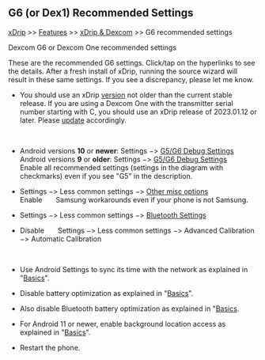 ## G6 (or Dex1) Recommended Settings  
[xDrip](../README.md) >> [Features](./Features_page) >> [xDrip & Dexcom](./Dexcom_page) >> G6 recommended settings  
  
Dexcom G6 or Dexcom One recommended settings  
  
These are the recommended G6 settings.  Click/tap on the hyperlinks to see the details.  After a fresh install of xDrip, running the source wizard will result in these same settings.  If you see a discrepancy, please let me know.  

* You should use an xDrip [version](./xDrip-Version.md) not older than the current stable release.  If you are using a Dexcom One with the transmitter serial number starting with C, you should use an xDrip release of 2023.01.12 or later.  Please [update](./Updates.md) accordingly.  
<br/>   
  
* Android versions **10** or **newer**: Settings &#8722;> [G5/G6 Debug Settings](./images/g6-recommended-settings.png)  
  Android versions **9** or **older**:  Settings &#8722;> [G5/G6 Debug Settings](./images/g6_An9-recommended-settings.png)  
Enable all recommended settings (settings in the diagram with checkmarks) even if you see "G5" in the description.  

* Settings &#8722;> Less common settings &#8722;> [Other misc options](./images/other-misc-recommended.png)  
Enable &nbsp; &nbsp; &nbsp; Samsung workarounds even if your phone is not Samsung.  

* Settings &#8722;> Less common settings &#8722;> [Bluetooth Settings](./images/ble-recommended-stngs.png)  

* Disable &nbsp; &nbsp; &nbsp; Settings &#8722;> Less common settings &#8722;> Advanced Calibration &#8722;> Automatic Calibration  
  
<br/>    

* Use Android Settings to sync its time with the network as explained in "[Basics](./Dexcom-Basics.md#phone-time-accuracy)".  

* Disable battery optimization as explained in "[Basics](./Dexcom-Basics.md#battery-optimization)".  

* Also disable Bluetooth battery optimization as explained in "[Basics](./Dexcom-Basics.md#bluetooth-battery-optimization).  

* For Android 11 or newer, enable background location access as explained in "[Basics](./Dexcom-Basics.md#location-and-bluetooth)".  

* Restart the phone.  
